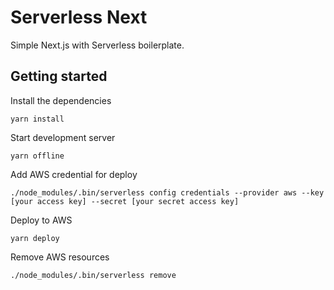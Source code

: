 # Serverless Next

Simple  Next.js with Serverless boilerplate.

## Getting started

Install the dependencies

```
yarn install
```

Start development server

```
yarn offline
```

Add AWS credential for deploy

```
./node_modules/.bin/serverless config credentials --provider aws --key [your access key] --secret [your secret access key]
```

Deploy to AWS

```
yarn deploy
```

Remove AWS resources

```
./node_modules/.bin/serverless remove
```
